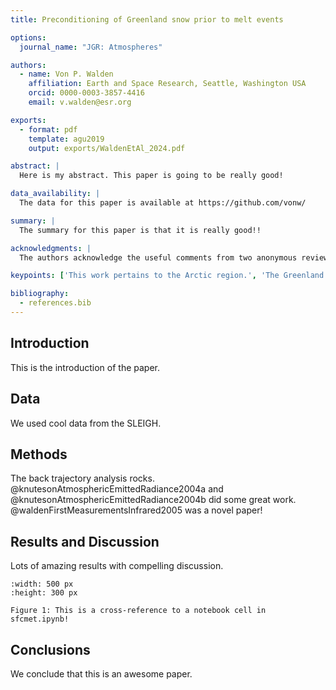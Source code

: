 ```yaml
---
title: Preconditioning of Greenland snow prior to melt events

options:
  journal_name: "JGR: Atmospheres"

authors:
  - name: Von P. Walden
    affiliation: Earth and Space Research, Seattle, Washington USA
    orcid: 0000-0003-3857-4416
    email: v.walden@esr.org

exports:
  - format: pdf
    template: agu2019
    output: exports/WaldenEtAl_2024.pdf

abstract: |
  Here is my abstract. This paper is going to be really good!

data_availability: |
  The data for this paper is available at https://github.com/vonw/

summary: |
  The summary for this paper is that it is really good!!

acknowledgments: | 
  The authors acknowledge the useful comments from two anonymous reviewers.

keypoints: ['This work pertains to the Arctic region.', 'The Greenland Ice Sheet (GrIS) is undergoing a complete transformation due to global warming.', "We SLEIGH'd it!!"]

bibliography:
  - references.bib
---
```


## Introduction

This is the introduction of the paper.

## Data

We used cool data from the SLEIGH.

## Methods

The back trajectory analysis rocks. @knutesonAtmosphericEmittedRadiance2004a and @knutesonAtmosphericEmittedRadiance2004b did some great work. @waldenFirstMeasurementsInfrared2005 was a novel paper!

## Results and Discussion

Lots of amazing results with compelling discussion. 

```{figure} #sfcmet
:width: 500 px
:height: 300 px

Figure 1: This is a cross-reference to a notebook cell in sfcmet.ipynb!
```

## Conclusions

We conclude that this is an awesome paper.

